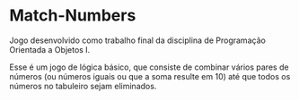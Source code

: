 # Match-Numbers

Jogo desenvolvido como trabalho final da disciplina de Programação Orientada a Objetos I.

Esse é um jogo de lógica básico, que consiste de combinar vários pares de números (ou números iguais ou que a soma resulte em 10) até que todos os números no tabuleiro sejam eliminados.


